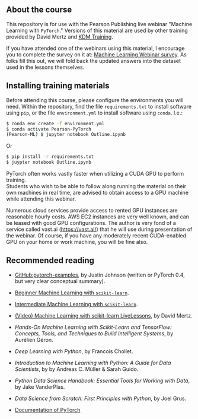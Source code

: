 ## About the course

This repository is for use with the Pearson Publishing live webinar "Machine
Learning with `PyTorch`."  Versions of this material are used by other training
provided by David Mertz and [KDM Training](http://kdm.training).

If you have attended one of the webinars using this material, I encourage you
to complete the survey on it at: [Machine Learning Webinar
survey](https://goo.gl/pghpzD).  As folks fill this out, we will fold back the
updated answers into the dataset used in the lessons themselves.

## Installing training materials

Before attending this course, please configure the environments you will need.
Within the repository, find the file `requirements.txt` to install software
using `pip`, or the file `environment.yml` to install software using `conda`.
I.e.:

```bash
$ conda env create -f environment.yml
$ conda activate Pearson-PyTorch
(Pearson-ML) $ jupyter notebook Outline.ipynb
```

Or

```bash
$ pip install -r requirements.txt
$ juypter notebook Outline.ipynb
```

PyTorch often works vastly faster when utilizing a CUDA GPU to perform training.  
Students who wish to be able to follow along running the material on their own 
machines in real time, are advised to obtain access to a GPU machine while 
attending this webinar.
 
Numerous cloud services provide access to rented GPU instances are reasonable hourly 
costs.  AWS EC2 instances are very well known, and can be leased with good GPU 
configurations.  The author is very fond of a service called vast.ai (https://vast.ai/) 
that he will use during presentation of the webinar.   Of course, if you have any 
moderately recent CUDA-enabled GPU on your home or work machine, you will be fine also.

## Recommended reading

* [GitHub:pytorch-examples](https://github.com/jcjohnson/pytorch-examples#pytorch-autograd), by Justin Johnson (written or PyTorch 0.4, but very clear conceptual summary).

* [Beginner Machine Learning with `scikit-learn`](https://github.com/DavidMertz/ML-Live-Beginner).

* [Intermediate Machine Learning with `scikit-learn`](https://github.com/DavidMertz/ML-Live-Intermediate).

* [(Video) Machine Learning with scikit-learn LiveLessons](https://www.oreilly.com/library/view/machine-learning-with/9780135474198/), by David Mertz.

* _Hands-On Machine Learning with Scikit-Learn and TensorFlow: Concepts, Tools, and Techniques to Build Intelligent Systems_, by Aurélien Géron.

* _Deep Learning with Python_, by Francois Chollet.

* _Introduction to Machine Learning with Python: A Guide for Data Scientists_, by by Andreas C. Müller & Sarah Guido.

* _Python Data Science Handbook: Essential Tools for Working with Data_, by Jake VanderPlas.

* _Data Science from Scratch: First Principles with Python_, by Joel Grus.

* [Documentation of PyTorch](https://pytorch.org/docs/stable/index.html)
